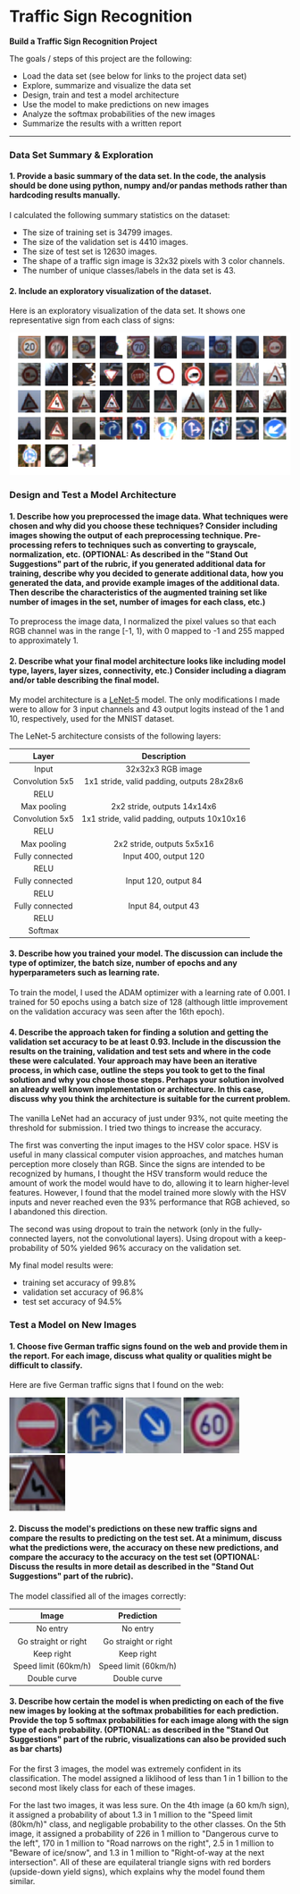 # **Traffic Sign Recognition** 

**Build a Traffic Sign Recognition Project**

The goals / steps of this project are the following:
* Load the data set (see below for links to the project data set)
* Explore, summarize and visualize the data set
* Design, train and test a model architecture
* Use the model to make predictions on new images
* Analyze the softmax probabilities of the new images
* Summarize the results with a written report

---

### Data Set Summary & Exploration

#### 1. Provide a basic summary of the data set. In the code, the analysis should be done using python, numpy and/or pandas methods rather than hardcoding results manually.

I calculated the following summary statistics on the dataset:

* The size of training set is 34799 images.
* The size of the validation set is 4410 images.
* The size of test set is 12630 images.
* The shape of a traffic sign image is 32x32 pixels with 3 color channels.
* The number of unique classes/labels in the data set is 43.

#### 2. Include an exploratory visualization of the dataset.

Here is an exploratory visualization of the data set. It shows one representative sign from each class of signs:

<img src="signs_grid.png" width="540">

### Design and Test a Model Architecture

#### 1. Describe how you preprocessed the image data. What techniques were chosen and why did you choose these techniques? Consider including images showing the output of each preprocessing technique. Pre-processing refers to techniques such as converting to grayscale, normalization, etc. (OPTIONAL: As described in the "Stand Out Suggestions" part of the rubric, if you generated additional data for training, describe why you decided to generate additional data, how you generated the data, and provide example images of the additional data. Then describe the characteristics of the augmented training set like number of images in the set, number of images for each class, etc.)

To preprocess the image data, I normalized the pixel values so that each RGB channel was in the range [-1, 1), with 0 mapped to -1 and 255 mapped to approximately 1.


#### 2. Describe what your final model architecture looks like including model type, layers, layer sizes, connectivity, etc.) Consider including a diagram and/or table describing the final model.

My model architecture is a [LeNet-5](http://yann.lecun.com/exdb/publis/pdf/lecun-01a.pdf) model. The only modifications I made were to allow for 3 input channels and 43 output logits instead of the 1 and 10, respectively, used for the MNIST dataset.

The LeNet-5 architecture consists of the following layers:

| Layer                 |     Description                               | 
|:---------------------:|:---------------------------------------------:| 
| Input                 | 32x32x3 RGB image                             | 
| Convolution 5x5       | 1x1 stride, valid padding, outputs 28x28x6    |
| RELU                  |                                               |
| Max pooling           | 2x2 stride,  outputs 14x14x6                  |
| Convolution 5x5       | 1x1 stride, valid padding, outputs 10x10x16   |
| RELU                  |                                               |
| Max pooling           | 2x2 stride,  outputs 5x5x16                   |
| Fully connected       | Input 400, output 120                         |
| RELU                  |                                               |
| Fully connected       | Input 120, output 84                          |
| RELU                  |                                               |
| Fully connected       | Input 84, output 43                           |
| RELU                  |                                               |
| Softmax               |                                               |

#### 3. Describe how you trained your model. The discussion can include the type of optimizer, the batch size, number of epochs and any hyperparameters such as learning rate.

To train the model, I used the ADAM optimizer with a learning rate of 0.001. I trained for 50 epochs using a batch size of 128 (although little improvement on the validation accuracy was seen after the 16th epoch).

#### 4. Describe the approach taken for finding a solution and getting the validation set accuracy to be at least 0.93. Include in the discussion the results on the training, validation and test sets and where in the code these were calculated. Your approach may have been an iterative process, in which case, outline the steps you took to get to the final solution and why you chose those steps. Perhaps your solution involved an already well known implementation or architecture. In this case, discuss why you think the architecture is suitable for the current problem.

The vanilla LeNet had an accuracy of just under 93%, not quite meeting the threshold for submission. I tried two things to increase the accuracy.

The first was converting the input images to the HSV color space. HSV is useful in many classical computer vision approaches, and matches human perception more closely than RGB. Since the signs are intended to be recognized by humans, I thought the HSV transform would reduce the amount of work the model would have to do, allowing it to learn higher-level features. However, I found that the model trained more slowly with the HSV inputs and never reached even the 93% performance that RGB achieved, so I abandoned this direction.

The second was using dropout to train the network (only in the fully-connected layers, not the convolutional layers). Using dropout with a keep-probability of 50% yielded 96% accuracy on the validation set.

My final model results were:
* training set accuracy of 99.8%
* validation set accuracy of 96.8%
* test set accuracy of 94.5%
 

### Test a Model on New Images

#### 1. Choose five German traffic signs found on the web and provide them in the report. For each image, discuss what quality or qualities might be difficult to classify.

Here are five German traffic signs that I found on the web:

<div float="left">
<img src="extra_signs/processed/0.png" width="100">
<img src="extra_signs/processed/1.png" width="100">
<img src="extra_signs/processed/2.png" width="100">
<img src="extra_signs/processed/3.png" width="100">
<img src="extra_signs/processed/4.png" width="100">
</div>

#### 2. Discuss the model's predictions on these new traffic signs and compare the results to predicting on the test set. At a minimum, discuss what the predictions were, the accuracy on these new predictions, and compare the accuracy to the accuracy on the test set (OPTIONAL: Discuss the results in more detail as described in the "Stand Out Suggestions" part of the rubric).

The model classified all of the images correctly:

| Image                 |     Prediction             | 
|:---------------------:|:--------------------------:| 
| No entry              | No entry                   | 
| Go straight or right  | Go straight or right       | 
| Keep right            | Keep right                 |
| Speed limit (60km/h)  | Speed limit (60km/h)       |
| Double curve          | Double curve               |


#### 3. Describe how certain the model is when predicting on each of the five new images by looking at the softmax probabilities for each prediction. Provide the top 5 softmax probabilities for each image along with the sign type of each probability. (OPTIONAL: as described in the "Stand Out Suggestions" part of the rubric, visualizations can also be provided such as bar charts)

For the first 3 images, the model was extremely confident in its classification. The model assigned a liklihood of less than 1 in 1 billion to the second most likely class for each of these images.

For the last two images, it was less sure. On the 4th image (a 60 km/h sign), it assigned a probability of about 1.3 in 1 million to the "Speed limit (80km/h)" class, and negligable probability to the other classes. On the 5th image, it assigned a probability of 226 in 1 million to "Dangerous curve to the left", 170 in 1 million to "Road narrows on the right", 2.5 in 1 million to "Beware of ice/snow", and 1.3 in 1 million to "Right-of-way at the next intersection". All of these are equilateral triangle signs with red borders (upside-down yield signs), which explains why the model found them similar.
